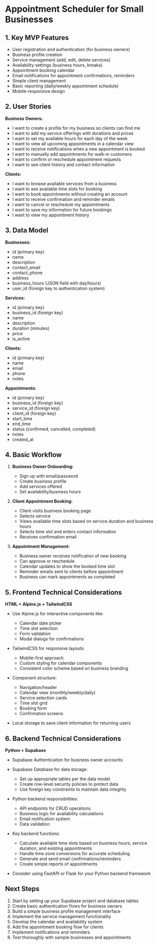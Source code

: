 # Appointment Scheduler for Small Businesses

## 1. Key MVP Features

- User registration and authentication (for business owners)
- Business profile creation
- Service management (add, edit, delete services)
- Availability settings (business hours, breaks)
- Appointment booking calendar
- Email notifications for appointment confirmations, reminders
- Simple client management
- Basic reporting (daily/weekly appointment schedule)
- Mobile-responsive design

## 2. User Stories

**Business Owners:**
- I want to create a profile for my business so clients can find me
- I want to add my service offerings with durations and prices
- I want to set my available hours for each day of the week
- I want to view all upcoming appointments in a calendar view
- I want to receive notifications when a new appointment is booked
- I want to manually add appointments for walk-in customers
- I want to confirm or reschedule appointment requests
- I want to see client history and contact information

**Clients:**
- I want to browse available services from a business
- I want to see available time slots for booking
- I want to book appointments without creating an account
- I want to receive confirmation and reminder emails
- I want to cancel or reschedule my appointments
- I want to save my information for future bookings
- I want to view my appointment history

## 3. Data Model

**Businesses:**
- id (primary key)
- name
- description
- contact_email
- contact_phone
- address
- business_hours (JSON field with day/hours)
- user_id (foreign key to authentication system)

**Services:**
- id (primary key)
- business_id (foreign key)
- name
- description
- duration (minutes)
- price
- is_active

**Clients:**
- id (primary key)
- name
- email
- phone
- notes

**Appointments:**
- id (primary key)
- business_id (foreign key)
- service_id (foreign key)
- client_id (foreign key)
- start_time
- end_time
- status (confirmed, cancelled, completed)
- notes
- created_at

## 4. Basic Workflow

1. **Business Owner Onboarding:**
   - Sign up with email/password
   - Create business profile
   - Add services offered
   - Set availability/business hours

2. **Client Appointment Booking:**
   - Client visits business booking page
   - Selects service
   - Views available time slots based on service duration and business hours
   - Selects time slot and enters contact information
   - Receives confirmation email

3. **Appointment Management:**
   - Business owner receives notification of new booking
   - Can approve or reschedule
   - Calendar updates to show the booked time slot
   - Reminder emails sent to clients before appointment
   - Business can mark appointments as completed

## 5. Frontend Technical Considerations

**HTML + Alpine.js + TailwindCSS**

- Use Alpine.js for interactive components like:
  - Calendar date picker
  - Time slot selection
  - Form validation
  - Modal dialogs for confirmations

- TailwindCSS for responsive layouts:
  - Mobile-first approach
  - Custom styling for calendar components
  - Consistent color scheme based on business branding

- Component structure:
  - Navigation/header
  - Calendar view (monthly/weekly/daily)
  - Service selection cards
  - Time slot grid
  - Booking form
  - Confirmation screens

- Local storage to save client information for returning users

## 6. Backend Technical Considerations

**Python + Supabase**

- Supabase Authentication for business owner accounts
- Supabase Database for data storage:
  - Set up appropriate tables per the data model
  - Create row-level security policies to protect data
  - Use foreign key constraints to maintain data integrity

- Python backend responsibilities:
  - API endpoints for CRUD operations
  - Business logic for availability calculations
  - Email notification system
  - Data validation

- Key backend functions:
  - Calculate available time slots based on business hours, service duration, and existing appointments
  - Handle time zone conversions for accurate scheduling
  - Generate and send email confirmations/reminders
  - Create simple reports of appointments

- Consider using FastAPI or Flask for your Python backend framework

## Next Steps

1. Start by setting up your Supabase project and database tables
2. Create basic authentication flows for business owners
3. Build a simple business profile management interface
4. Implement the service management functionality
5. Develop the calendar and availability system
6. Add the appointment booking flow for clients
7. Implement notifications and reminders
8. Test thoroughly with sample businesses and appointments
